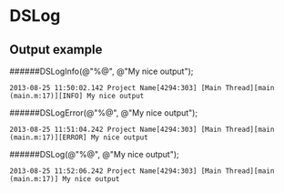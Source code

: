 DSLog
=========

Output example
--------------------
######DSLogInfo(@"%@", @"My nice output");
```
2013-08-25 11:50:02.142 Project Name[4294:303] [Main Thread][main (main.m:17)][INFO] My nice output
```

######DSLogError(@"%@", @"My nice output");
```
2013-08-25 11:51:04.242 Project Name[4294:303] [Main Thread][main (main.m:17)][ERROR] My nice output
```

######DSLog(@"%@", @"My nice output");
```
2013-08-25 11:52:06.242 Project Name[4294:303] [Main Thread][main (main.m:17)] My nice output
```
